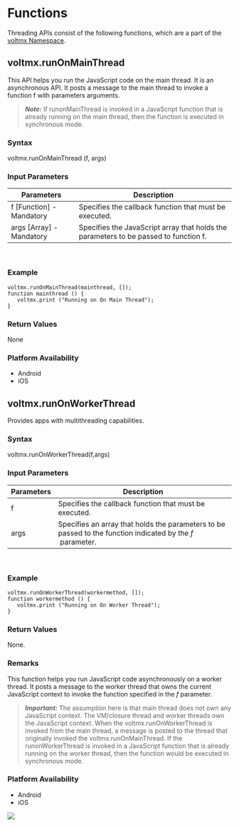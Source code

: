                             


Functions
=========

Threading APIs consist of the following functions, which are a part of the [voltmx Namespace](voltmx_functions.md).

voltmx.runOnMainThread
--------------------

This API helps you run the JavaScript code on the main thread. It is an asynchronous API. It posts a message to the main thread to invoke a function f with parameters arguments.

> **_Note:_** If runonMainThread is invoked in a JavaScript function that is already running on the main thread, then the function is executed in synchronous mode.

<h3>Syntax</h3>

voltmx.runOnMainThread (f, args)

<h3>Input Parameters</h3>

  
| Parameters | Description |
| --- | --- |
| f \[Function\] - Mandatory | Specifies the callback function that must be executed. |
| args \[Array\] - Mandatory | Specifies the JavaScript array that holds the parameters to be passed to function f. |

 

<h3>Example</h3>

```
voltmx.runOnMainThread(mainthread, []);
function mainthread () {
   voltmx.print ("Running on On Main Thread");
}
```

<h3>Return Values</h3>

None

<h3>Platform Availability</h3>

*   Android
*   iOS

voltmx.runOnWorkerThread
----------------------

Provides apps with multithreading capabilities.

<h3>Syntax</h3>

voltmx.runOnWorkerThread(f,args)

<h3>Input Parameters</h3>

| Parameters | Description |
| --- | --- |
| f | Specifies the callback function that must be executed. |
| args | Specifies an array that holds the parameters to be passed to the function indicated by the _f_  parameter. |

 

<h3>Example</h3>

```
voltmx.runOnWorkerThread(workermethod, []);
function workermethod () {
   voltmx.print ("Running on On Worker Thread");
}
```

<h3>Return Values</h3>

None.

<h3>Remarks</h3>

This function helps you run JavaScript code asynchronously on a worker thread. It posts a message to the worker thread that owns the current JavaScript context to invoke the function specified in the _f_ parameter.

> **_Important:_** The assumption here is that main thread does not own any JavaScript context. The VM/closure thread and worker threads own the JavaScript context. When the voltmx.runOnWorkerThread is invoked from the main thread, a message is posted to the thread that originally invoked the voltmx.runOnMainThread. If the runonWorkerThread is invoked in a JavaScript function that is already running on the worker thread, then the function would be executed in synchronous mode.

<h3>Platform Availability</h3>

*   Android
*   iOS

![](resources/prettify/onload.png)
